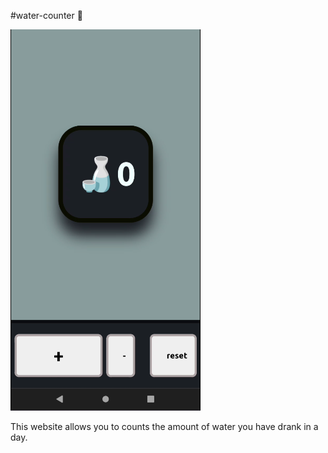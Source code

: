 #water-counter 🍶

![Image](./screenshots/Screenshot_20230510_152339.png)

This website allows you to counts the amount of water you have drank in a day.


